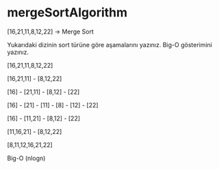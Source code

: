 # mergeSortAlgorithm


[16,21,11,8,12,22] -> Merge Sort

Yukarıdaki dizinin sort türüne göre aşamalarını yazınız.
Big-O gösterimini yazınız.

[16,21,11,8,12,22]

[16,21,11] - [8,12,22]

[16] - [21,11] - [8,12] - [22]

[16] - [21] - [11] - [8] - [12] - [22]

[16] - [11,21] - [8,12] - [22]

[11,16,21] - [8,12,22]

[8,11,12,16,21,22]


Big-O (nlogn)

